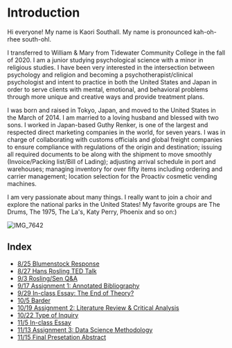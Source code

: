 # Introduction


Hi everyone! My name is Kaori Southall. My name is pronounced kah-oh-rhee south-ohl.


I transferred to William & Mary from Tidewater Community College in the fall of 2020. I am a junior studying psychological science with a minor in religious studies. I have been very interested in the intersection between psychology and religion and becoming a psychotherapist/clinical psychologist and intent to practice in both the United States and Japan in order to serve clients with mental, emotional, and behavioral problems through more unique and creative ways and provide treatment plans.

I was born and raised in Tokyo, Japan, and moved to the United States in the March of 2014. I am married to a loving husband and blessed with two sons. I worked in Japan-based Guthy Renker, is one of the largest and respected direct marketing companies in the world, for seven years. I was in charge of collaborating with customs officials and global freight companies to ensure compliance with regulations of the origin and destination; issuing all required documents to be along with the shipment to move smoothly (Invoice/Packing list/Bill of Lading); adjusting arrival schedule in port and warehouses; managing inventory for over fifty items including ordering and carrier management; location selection for the Proactiv cosmetic vending machines.


I am very passionate about many things. I really want to join a choir and explore the national parks in the United States! My favorite groups are The Drums, The 1975, The La's, Katy Perry, Phoenix and so on:)

![IMG_7642](https://user-images.githubusercontent.com/69981434/98605193-0a2ace80-22b3-11eb-85bd-70fd63aa7a7b.jpg)


## Index

- [8/25 Blumenstock Response](https://github.com/ksouthall2022/DATA150/blob/master/blumenstock_response1.md)
- [8/27 Hans Rosling TED Talk](https://github.com/ksouthall2022/DATA150/blob/master/ted-talk_response.md)
- [9/3 Rosling/Sen Q&A](https://github.com/ksouthall2022/DATA150/blob/master/qa.md)
- [9/17 Assignment 1: Annotated Bibliography](https://github.com/ksouthall2022/DATA150/blob/master/assignment_1.md)
- [9/29 In-class Essay: The End of Theory?](https://github.com/ksouthall2022/DATA150/blob/master/anderson-vs-kitchin.md)
- [10/5 Barder](https://github.com/ksouthall2022/DATA150/blob/master/barder.md)
- [10/19 Assignment 2: Literature Review & Critical Analysis](https://github.com/ksouthall2022/DATA150/blob/master/assignment_2.md)
- [10/22 Type of Inquiry](https://github.com/ksouthall2022/DATA150/blob/master/type-of-inquiry.md)
- [11/5 In-class Essay](https://github.com/ksouthall2022/DATA150/blob/master/knowledge-creation1.md)
- [11/13 Assignment 3: Data Science Methodology](https://github.com/ksouthall2022/DATA150/blob/master/assignment_3.md)
- [11/15 Final Presetation Abstract](https://github.com/ksouthall2022/DATA150/blob/master/final-presentation_abstract.md)
